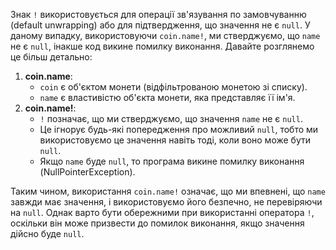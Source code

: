 Знак `!` використовується для операції зв'язування по замовчуванню (default unwrapping) або для підтвердження, що значення не є `null`. У даному випадку, використовуючи `coin.name!`, ми стверджуємо, що `name` не є `null`, інакше код викине помилку виконання.
Давайте розглянемо це більш детально:

1. **coin.name**:
    - `coin` є об'єктом монети (відфільтрованою монетою зі списку).
    - `name` є властивістю об'єкта монети, яка представляє її ім'я.
2. **coin.name!**:
    - `!` позначає, що ми стверджуємо, що значення `name` не є `null`.
    - Це ігнорує будь-які попередження про можливий `null`, тобто ми використовуємо це значення навіть тоді, коли воно може бути `null`.
    - Якщо `name` буде `null`, то програма викине помилку виконання (NullPointerException).

Таким чином, використання `coin.name!` означає, що ми впевнені, що `name` завжди має значення, і використовуємо його безпечно, не перевіряючи на `null`. Однак варто бути обережними при використанні оператора `!`, оскільки він може призвести до помилок виконання, якщо значення дійсно буде `null`.